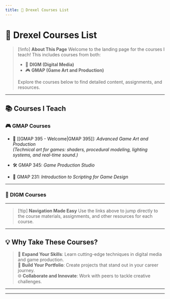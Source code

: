 ```yaml
---
title: 🐲 Drexel Courses List
---
```

# 🐲 Drexel Courses List

> [!info] **About This Page**
> Welcome to the landing page for the courses I teach! This includes courses from both:
> - 🎥 **DIGM (Digital Media)**  
> - 🎮 **GMAP (Game Art and Production)**  
> 
> Explore the courses below to find detailed content, assignments, and resources.

---

## 📚 **Courses I Teach**

### 🎮 **GMAP Courses**
- 🎨 [[GMAP 395 - Welcome|GMAP 395]]: *Advanced Game Art and Production*  
  *(Technical art for games: shaders, procedural modeling, lighting systems, and real-time sound.)*

- 🛠️ GMAP 345: *Game Production Studio*  

- 📜 GMAP 231: *Introduction to Scripting for Game Design*  

---

### 🎥 **DIGM Courses**

---

> [!tip] **Navigation Made Easy**
> Use the links above to jump directly to the course materials, assignments, and other resources for each course.

---

## 💡 **Why Take These Courses?**
> 🧠 **Expand Your Skills**: Learn cutting-edge techniques in digital media and game production.  
> 🎯 **Build Your Portfolio**: Create projects that stand out in your career journey.  
> 🌐 **Collaborate and Innovate**: Work with peers to tackle creative challenges.

---
---

